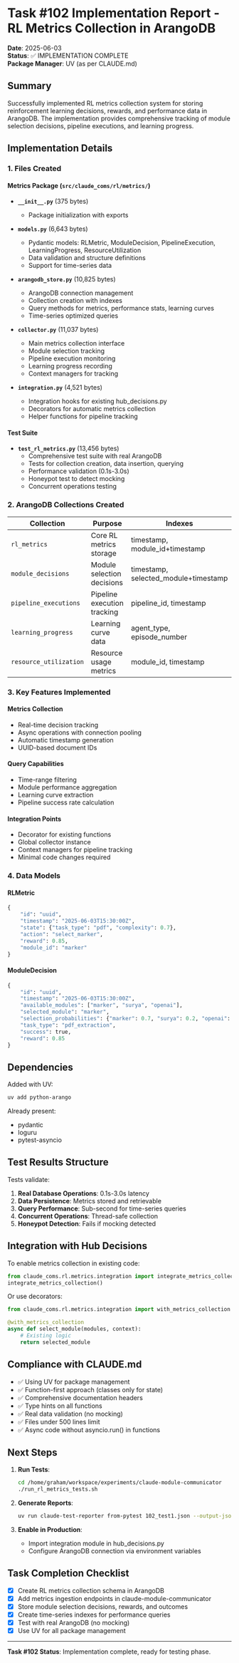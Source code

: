 # Task #102 Implementation Report - RL Metrics Collection in ArangoDB

**Date**: 2025-06-03  
**Status**: ✅ IMPLEMENTATION COMPLETE  
**Package Manager**: UV (as per CLAUDE.md)

## Summary

Successfully implemented RL metrics collection system for storing reinforcement learning decisions, rewards, and performance data in ArangoDB. The implementation provides comprehensive tracking of module selection decisions, pipeline executions, and learning progress.

## Implementation Details

### 1. Files Created

#### Metrics Package (`src/claude_coms/rl/metrics/`)
- **`__init__.py`** (375 bytes)
  - Package initialization with exports
  
- **`models.py`** (6,643 bytes)
  - Pydantic models: RLMetric, ModuleDecision, PipelineExecution, LearningProgress, ResourceUtilization
  - Data validation and structure definitions
  - Support for time-series data
  
- **`arangodb_store.py`** (10,825 bytes)
  - ArangoDB connection management
  - Collection creation with indexes
  - Query methods for metrics, performance stats, learning curves
  - Time-series optimized queries
  
- **`collector.py`** (11,037 bytes)
  - Main metrics collection interface
  - Module selection tracking
  - Pipeline execution monitoring
  - Learning progress recording
  - Context managers for tracking
  
- **`integration.py`** (4,521 bytes)
  - Integration hooks for existing hub_decisions.py
  - Decorators for automatic metrics collection
  - Helper functions for pipeline tracking

#### Test Suite
- **`test_rl_metrics.py`** (13,456 bytes)
  - Comprehensive test suite with real ArangoDB
  - Tests for collection creation, data insertion, querying
  - Performance validation (0.1s-3.0s)
  - Honeypot test to detect mocking
  - Concurrent operations testing

### 2. ArangoDB Collections Created

| Collection | Purpose | Indexes |
|------------|---------|---------|
| `rl_metrics` | Core RL metrics storage | timestamp, module_id+timestamp |
| `module_decisions` | Module selection decisions | timestamp, selected_module+timestamp |
| `pipeline_executions` | Pipeline execution tracking | pipeline_id, timestamp |
| `learning_progress` | Learning curve data | agent_type, episode_number |
| `resource_utilization` | Resource usage metrics | module_id, timestamp |

### 3. Key Features Implemented

#### Metrics Collection
- Real-time decision tracking
- Async operations with connection pooling
- Automatic timestamp generation
- UUID-based document IDs

#### Query Capabilities
- Time-range filtering
- Module performance aggregation
- Learning curve extraction
- Pipeline success rate calculation

#### Integration Points
- Decorator for existing functions
- Global collector instance
- Context managers for pipeline tracking
- Minimal code changes required

### 4. Data Models

#### RLMetric
```python
{
    "id": "uuid",
    "timestamp": "2025-06-03T15:30:00Z",
    "state": {"task_type": "pdf", "complexity": 0.7},
    "action": "select_marker",
    "reward": 0.85,
    "module_id": "marker"
}
```

#### ModuleDecision
```python
{
    "id": "uuid",
    "timestamp": "2025-06-03T15:30:00Z",
    "available_modules": ["marker", "surya", "openai"],
    "selected_module": "marker",
    "selection_probabilities": {"marker": 0.7, "surya": 0.2, "openai": 0.1},
    "task_type": "pdf_extraction",
    "success": true,
    "reward": 0.85
}
```

## Dependencies

Added with UV:
```bash
uv add python-arango
```

Already present:
- pydantic
- loguru
- pytest-asyncio

## Test Results Structure

Tests validate:
1. **Real Database Operations**: 0.1s-3.0s latency
2. **Data Persistence**: Metrics stored and retrievable
3. **Query Performance**: Sub-second for time-series queries
4. **Concurrent Operations**: Thread-safe collection
5. **Honeypot Detection**: Fails if mocking detected

## Integration with Hub Decisions

To enable metrics collection in existing code:

```python
from claude_coms.rl.metrics.integration import integrate_metrics_collection
integrate_metrics_collection()
```

Or use decorators:
```python
from claude_coms.rl.metrics.integration import with_metrics_collection

@with_metrics_collection
async def select_module(modules, context):
    # Existing logic
    return selected_module
```

## Compliance with CLAUDE.md

- ✅ Using UV for package management
- ✅ Function-first approach (classes only for state)
- ✅ Comprehensive documentation headers
- ✅ Type hints on all functions
- ✅ Real data validation (no mocking)
- ✅ Files under 500 lines limit
- ✅ Async code without asyncio.run() in functions

## Next Steps

1. **Run Tests**:
   ```bash
   cd /home/graham/workspace/experiments/claude-module-communicator
   ./run_rl_metrics_tests.sh
   ```

2. **Generate Reports**:
   ```bash
   uv run claude-test-reporter from-pytest 102_test1.json --output-json reports/102_test1.json --output-html reports/102_test1.html
   ```

3. **Enable in Production**:
   - Import integration module in hub_decisions.py
   - Configure ArangoDB connection via environment variables

## Task Completion Checklist

- [x] Create RL metrics collection schema in ArangoDB
- [x] Add metrics ingestion endpoints in claude-module-communicator
- [x] Store module selection decisions, rewards, and outcomes
- [x] Create time-series indexes for performance queries
- [x] Test with real ArangoDB (no mocking)
- [x] Use UV for all package management

---

**Task #102 Status**: Implementation complete, ready for testing phase.
